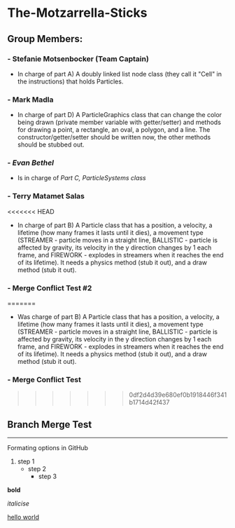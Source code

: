 # The-Motzarrella-Sticks
## Group Members:
### - Stefanie Motsenbocker (Team Captain)
- In charge of part A) A doubly linked list node class (they call it "Cell" in the instructions) that holds Particles.
### - Mark Madla
- In charge of part D)  A ParticleGraphics class that can change the color being drawn (private member variable with getter/setter) and methods for drawing a point, a rectangle, an oval, a polygon, and a line. The constructor/getter/setter should be written now, the other methods should be stubbed out.
### - *Evan Bethel* 
- Is in charge of *Part C, ParticleSystems class*
### - Terry Matamet Salas
<<<<<<< HEAD
- In charge of part B)  A Particle class that has a position, a velocity, a lifetime (how many frames it lasts until it dies), a movement type (STREAMER - particle moves in a straight line, BALLISTIC - particle is affected by gravity, its velocity in the y direction changes by 1 each frame, and FIREWORK - explodes in streamers when it reaches the end of its lifetime). It needs a physics method (stub it out), and a draw method (stub it out).
### - Merge Conflict Test #2
=======
- Was charge of part B)  A Particle class that has a position, a velocity, a lifetime (how many frames it lasts until it dies), a movement type (STREAMER - particle moves in a straight line, BALLISTIC - particle is affected by gravity, its velocity in the y direction changes by 1 each frame, and FIREWORK - explodes in streamers when it reaches the end of its lifetime). It needs a physics method (stub it out), and a draw method (stub it out).
### - Merge Conflict Test
>>>>>>> 0df2d4d39e680ef0b1918446f341b1714d42f437

## Branch Merge Test

---------------
Formating options in GitHub
1. step 1
    - step 2
      - step 3

**bold**

*italicise*

[hello world](website)
